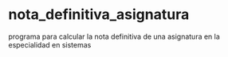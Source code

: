 # nota_definitiva_asignatura
programa para calcular la nota definitiva de una asignatura en la especialidad en sistemas
